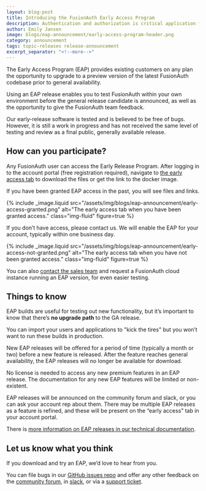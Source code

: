 ```yaml
---
layout: blog-post
title: Introducing the FusionAuth Early Access Program
description: Authentication and authorization is critical application functionality. How can you stay on top of the latest features without affecting your users?
author: Emily Jansen
image: blogs/eap-announcement/early-access-program-header.png
category: announcement
tags: topic-releases release-announcement
excerpt_separator: "<!--more-->"
---
```


The Early Access Program (EAP) provides existing customers on any plan the opportunity to upgrade to a preview version of the latest FusionAuth codebase prior to general availability.

<!--more-->

Using an EAP release enables you to test FusionAuth within your own environment before the general release candidate is announced, as well as the opportunity to give the FusionAuth team feedback. 

Our early-release software is tested and is believed to be free of bugs. However, it is still a work in progress and has not received the same level of testing and review as a final public, generally available release.

## How can you participate?

Any FusionAuth user can access the Early Release Program. After logging in to the account portal (free registration required), navigate to [the early access tab](https://account.fusionauth.io/account/early-access/) to download the files or get the link to the docker image. 

If you have been granted EAP access in the past, you will see files and links.

{% include _image.liquid src="/assets/img/blogs/eap-announcement/early-access-granted.png" alt="The early access tab when you have been granted access." class="img-fluid" figure=true %}

If you don’t have access, please contact us. We will enable the EAP for your account, typically within one business day.

{% include _image.liquid src="/assets/img/blogs/eap-announcement/early-access-not-granted.png" alt="The early access tab when you have not been granted access." class="img-fluid" figure=true %}

You can also [contact the sales team](/contact) and request a FusionAuth cloud instance running an EAP version, for even easier testing.

## Things to know

EAP builds are useful for testing out new functionality, but it’s important to know that there’s **no upgrade path** to the GA release.

You can import your users and applications to "kick the tires" but you won’t want to run these builds in production.

New EAP releases will be offered for a period of time (typically a month or two) before a new feature is released. After the feature reaches general availability, the EAP releases will no longer be available for download.

No license is needed to access any new premium features in an EAP release. The documentation for any new EAP features will be limited or non-existent.

EAP releases will be announced on the community forum and slack, or you can ask your account rep about them. There may be multiple EAP releases as a feature is refined, and these will be present on the “early access” tab in your account portal.

There is [more information on EAP releases in our technical documentation](https://fusionauth.io/docs/v1/tech/admin-guide/releases#early-access-program).

## Let us know what you think

If you download and try an EAP, we’d love to hear from you.

You can file bugs in our [GitHub issues repo](https://github.com/fusionauth/fusionauth-issues/issues) and offer any other feedback on the [community forum](https://fusionauth.io/community/forum/), in [slack](https://fusionauth.slack.com/), or via a [support ticket](https://account.fusionauth.io/account/support/). 

